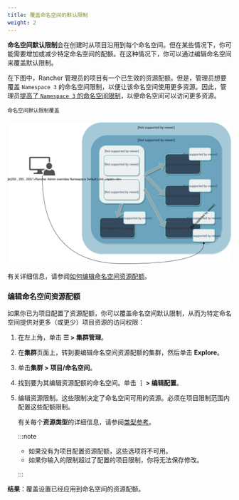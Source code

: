 ```yaml
---
title: 覆盖命名空间的默认限制
weight: 2
---
```


**命名空间默认限制**会在创建时从项目沿用到每个命名空间。但在某些情况下，你可能需要增加或减少特定命名空间的配额。在这种情况下，你可以通过编辑命名空间来覆盖默认限制。

在下图中，Rancher 管理员的项目有一个已生效的资源配额。但是，管理员想要覆盖 `Namespace 3` 的命名空间限制，以便让该命名空间使用更多资源。因此，管理员[提高了 `Namespace 3` 的命名空间限制](../../manage-clusters/projects-and-namespaces.md)，以便命名空间可以访问更多资源。

<sup>命名空间默认限制覆盖</sup>

![命名空间默认限制覆盖](/img/rancher-resource-quota-override.svg)

有关详细信息，请参阅[如何编辑命名空间资源配额](../../manage-clusters/projects-and-namespaces.md)。

### 编辑命名空间资源配额

如果你已为项目配置了资源配额，你可以覆盖命名空间默认限制，从而为特定命名空间提供对更多（或更少）项目资源的访问权限：

1. 在左上角，单击 **☰ > 集群管理**。
1. 在**集群**页面上，转到要编辑命名空间资源配额的集群，然后单击 **Explore**。
1. 单击**集群 > 项目/命名空间**。
1. 找到要为其编辑资源配额的命名空间。单击 **⋮ > 编辑配置**。
1. 编辑资源限制。这些限制决定了命名空间可用的资源。必须在项目限制范围内配置这些配额限制。

   有关每个**资源类型**的详细信息，请参阅[类型参考](resource-quota-types.md)。

   :::note

   - 如果没有为项目配置资源配额，这些选项将不可用。
   - 如果你输入的限制超过了配置的项目限制，你将无法保存修改。

   :::

**结果**：覆盖设置已经应用到命名空间的资源配额。
